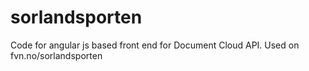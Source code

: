 sorlandsporten
==============

Code for angular js based front end for Document Cloud API. Used on fvn.no/sorlandsporten
